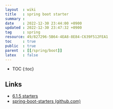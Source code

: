 ```yaml
---
layout  : wiki
title   : spring boot starter
summary : 
date    : 2022-12-30 23:44:00 +0900
updated : 2022-12-30 23:47:32 +0900
tag     : spring
resource: 49/827296-5B64-4EA8-8E84-C639F512FEA1
toc     : true
public  : true
parent  : [[/spring/boot]]
latex   : false
---
```

* TOC
{:toc}

## Links

- [6.1.5 starters]( https://docs.spring.io/spring-boot/docs/3.0.1/reference/htmlsingle/#using.build-systems.starters )
- [spring-boot-starters (github.com)]( https://github.com/spring-projects/spring-boot/tree/main/spring-boot-project/spring-boot-starters )

